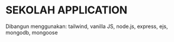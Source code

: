 # SEKOLAH APPLICATION

Dibangun menggunakan: tailwind, vanilla JS, node.js, express, ejs, mongodb, mongoose

